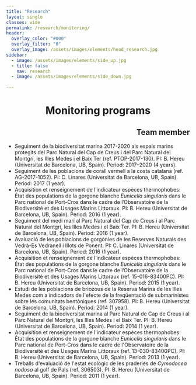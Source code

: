 ```yaml
---
title: "Research"
layout: single
classes: wide
permalink: /research/monitoring/
header:
  overlay_color: "#000"
  overlay_filter: "0"
  overlay_image: /assets/images/elements/head_research.jpg
sidebar:
  - image: /assets/images/elements/side_up.jpg
  - title: false
    nav: research
  - image: /assets/images/elements/side_down.jpg

---
```


<h1 align=center>Monitoring programs</h1>

<ul>
    <h2 align=right>Team member</h2>
    <li class='reference-item'><span class='title'>Seguiment de la biodiversitat marina 2017-2020 als espais marins protegits del Parc Natural del Cap de Creus i del Parc Natural del Montgrí, les Illes Medes i el Baix Ter</span> (ref. PTOP-2017-130). PI: B. Hereu (Universitat de Barcelona, UB, Spain). <span class='authors'>Period: 2017–2020 (4 years).</span></li>
    <li class='reference-item'><span class='title'>Seguiment de les poblacions de corall vermell a la costa catalana</span> (ref. AG-2017-1052). PI: C. Linares (Universitat de Barcelona, UB, Spain). <span class='authors'>Period: 2017 (1 year).</span></li>
    <li class='reference-item'><span class='title'>Acquisition et renseignement de l’indicateur espèces thermophobes: État des populations de la gorgone blanche <i><i>Eunicella singularis</i></i> dans le Parc national de Port-Cros dans le cadre de l’Observatoire de la Biodiversité et des Usages Marins Littoraux</span>. PI: B. Hereu (Universitat de Barcelona, UB, Spain). <span class='authors'>Period: 2016 (1 year).</span></li>
    <li class='reference-item'><span class='title'>Seguiment del medi marí al Parc Natural del Cap de Creus i al Parc Natural del Montgrí, les Illes Medes i el Baix Ter</span>. PI: B. Hereu (Universitat de Barcelona, UB, Spain). <span class='authors'>Period: 2016 (1 year).</span></li>
    <li class='reference-item'><span class='title'>Avaluació de les poblacions de gorgònies de les Reserves Naturals des Vedrà-Es Vedranell i Illots de Ponent</span>. PI: C. Linares (Universitat de Barcelona, UB, Spain). <span class='authors'>Period: 2016 (1 year).</span></li>
    <li class='reference-item'><span class='title'>Acquisition et renseignement de l’indicateur espèces thermophobes: État des populations de la gorgone blanche <i><i>Eunicella singularis</i></i> dans le Parc national de Port-Cros dans le cadre de l’Observatoire de la Biodiversité et des Usages Marins Littoraux</span> (ref. 15-016-83400PC). PI: B. Hereu (Universitat de Barcelona, UB, Spain). <span class='authors'>Period: 2015 (1 year).</span></li>
    <li class='reference-item'><span class='title'>Estudi de les poblacions de briozous de la Reserva Marina de les Illes Medes com a indicadors de l'efecte de la freqüentació de submarinistes sobre les comunitats bentòniques</span> (ref. 307958). PI: B. Hereu (Universitat de Barcelona, UB, Spain). <span class='authors'>Period: 2014 (1 year).</span></li>
    <li class='reference-item'><span class='title'>Seguiment de la biodiversitat marina al Parc Natural de Cap de Creus i al Parc Natural del Montgrí, les Illes Medes i el Baix Ter</span>. PI: B. Hereu (Universitat de Barcelona, UB, Spain). <span class='authors'>Period: 2014 (1 year).</span></li>
    <li class='reference-item'><span class='title'>Acquisition et renseignement de l'indicateur espèces thermophobes: État des populations de la gorgone blanche <i><i>Eunicella singularis</i></i> dans le Parc national de Port-Cros dans le cadre de l'Observatoire de la Biodiversité et des Usages Marins Littoraux</span> (ref. 13-030-83400PC). PI: B. Hereu (Universitat de Barcelona, UB, Spain). <span class='authors'>Period: 2013 (1 year).</span></li>
    <li class='reference-item'><span class='title'>Treballs d'evaluació de l'estat ecològic de les praderies de <i>Cymodocea nodosa</i> al golf de Pals</span> (ref. 306503). PI: B. Hereu (Universitat de Barcelona, UB, Spain). <span class='authors'>Period: 2011 (1 year).</span></li>
</ul>
